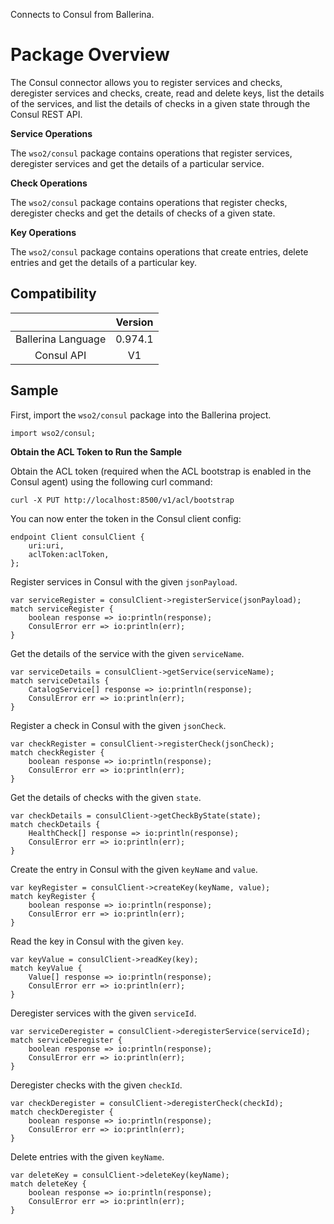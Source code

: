 Connects to Consul from Ballerina.

# Package Overview

The Consul connector allows you to register services and checks, deregister services and checks, create, read and 
delete keys, list the details of the 
services, and list the details of checks in a given state through the Consul REST API.

**Service Operations**

The `wso2/consul` package contains operations that register services, deregister services and get the details of a 
particular service.

**Check Operations**

The `wso2/consul` package contains operations that register checks, deregister checks and get the details of checks
 of a given state.

**Key Operations**

The `wso2/consul` package contains operations that create entries, delete entries and get the details of a particular 
key.


## Compatibility

|                                 |       Version                  |
|  :---------------------------:  |  :---------------------------: |
|  Ballerina Language             |   0.974.1                     |
|  Consul API                     |   V1                           |

## Sample

First, import the `wso2/consul` package into the Ballerina project.

```ballerina
import wso2/consul;
```

**Obtain the ACL Token to Run the Sample**

Obtain the ACL token (required when the ACL bootstrap is enabled in the Consul agent) using the following curl command:
```ballerina
curl -X PUT http://localhost:8500/v1/acl/bootstrap
```

You can now enter the token in the Consul client config:
```ballerina
endpoint Client consulClient {
    uri:uri,
    aclToken:aclToken,
};
```

Register services in Consul with the given `jsonPayload`.
```ballerina
var serviceRegister = consulClient->registerService(jsonPayload);
match serviceRegister {
    boolean response => io:println(response);
    ConsulError err => io:println(err);
}
```

Get the details of the service with the given `serviceName`.
```ballerina
var serviceDetails = consulClient->getService(serviceName);
match serviceDetails {
    CatalogService[] response => io:println(response);
    ConsulError err => io:println(err);
}
```

Register a check in Consul with the given `jsonCheck`.
```ballerina
var checkRegister = consulClient->registerCheck(jsonCheck);
match checkRegister {
    boolean response => io:println(response);
    ConsulError err => io:println(err);
}
```

Get the details of checks with the given `state`.
```ballerina
var checkDetails = consulClient->getCheckByState(state);
match checkDetails {
    HealthCheck[] response => io:println(response);
    ConsulError err => io:println(err);
}
```

Create the entry in Consul with the given `keyName` and `value`.
```ballerina
var keyRegister = consulClient->createKey(keyName, value);
match keyRegister {
    boolean response => io:println(response);
    ConsulError err => io:println(err);
}
```

Read the key in Consul with the given `key`.
```ballerina
var keyValue = consulClient->readKey(key);
match keyValue {
    Value[] response => io:println(response);
    ConsulError err => io:println(err);
}
```

Deregister services with the given `serviceId`.
```ballerina
var serviceDeregister = consulClient->deregisterService(serviceId);
match serviceDeregister {
    boolean response => io:println(response);
    ConsulError err => io:println(err);
}
```

Deregister checks with the given `checkId`.
```ballerina
var checkDeregister = consulClient->deregisterCheck(checkId);
match checkDeregister {
    boolean response => io:println(response);
    ConsulError err => io:println(err);
}
```

Delete entries with the given `keyName`.
```ballerina
var deleteKey = consulClient->deleteKey(keyName);
match deleteKey {
    boolean response => io:println(response);
    ConsulError err => io:println(err);
}
```
